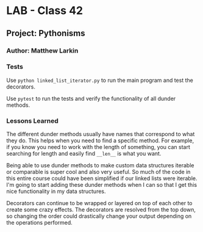 # **LAB - Class 42**

## **Project: Pythonisms**

### Author: Matthew Larkin

### Tests

Use `python linked_list_iterator.py` to run the main program and test the decorators.

Use `pytest` to run the tests and verify the functionality of all dunder methods.

### Lessons Learned

The different dunder methods usually have names that correspond to what they do. This helps when you need to find a specific method. For example, if you know you need to work with the length of something, you can start searching for length and easily find `__len__` is what you want.

Being able to use dunder methods to make custom data structures iterable or comparable is super cool and also very useful. So much of the code in this entire course could have been simplified if our linked lists were iterable. I'm going to start adding these dunder methods when I can so that I get this nice functionality in my data structures.

Decorators can continue to be wrapped or layered on top of each other to create some crazy effects. The decorators are resolved from the top down, so changing the order could drastically change your output depending on the operations performed.
